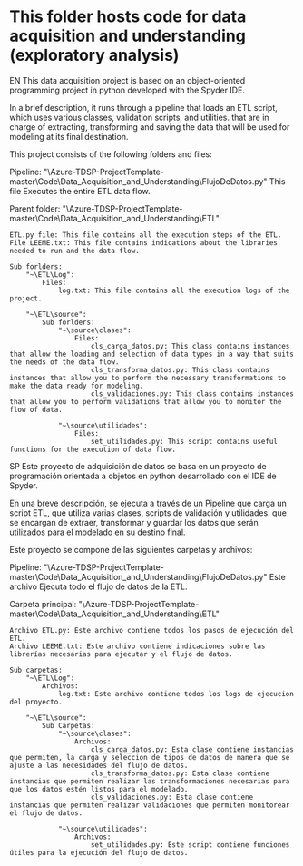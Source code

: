 # This folder hosts code for data acquisition and understanding (exploratory analysis)

EN
This data acquisition project is based on an object-oriented programming project in python developed with the Spyder IDE.

In a brief description, it runs through a pipeline that loads an ETL script, which uses various classes, validation scripts, and utilities. that are in charge of extracting, transforming and saving the data that will be used for modeling at its final destination.

This project consists of the following folders and files:

Pipeline: "\Azure-TDSP-ProjectTemplate-master\Code\Data_Acquisition_and_Understanding\FlujoDeDatos.py"
This file Executes the entire ETL data flow.

Parent folder: "\Azure-TDSP-ProjectTemplate-master\Code\Data_Acquisition_and_Understanding\ETL"

    ETL.py file: This file contains all the execution steps of the ETL.
    File LEEME.txt: This file contains indications about the libraries needed to run and the data flow.

    Sub forlders:
        "~\ETL\Log":
            Files: 
                log.txt: This file contains all the execution logs of the project.  
        
        "~\ETL\source":
            Sub forlders:
                "~\source\clases":
                    Files: 
                        cls_carga_datos.py: This class contains instances that allow the loading and selection of data types in a way that suits the needs of the data flow.
                        cls_transforma_datos.py: This class contains instances that allow you to perform the necessary transformations to make the data ready for modeling.
                        cls_validaciones.py: This class contains instances that allow you to perform validations that allow you to monitor the flow of data.
                
                "~\source\utilidades":
                    Files:
                        set_utilidades.py: This script contains useful functions for the execution of data flow.




SP
Este proyecto de adquisición de datos se basa en un proyecto de programación orientada a objetos en python desarrollado con el IDE de Spyder.

En una breve descripción, se ejecuta a través de un Pipeline que carga un script ETL, que utiliza varias clases, scripts de validación y utilidades. que se encargan de extraer, transformar y guardar los datos que serán utilizados para el modelado en su destino final.

Este proyecto se compone de las siguientes carpetas y archivos:

Pipeline: "\Azure-TDSP-ProjectTemplate-master\Code\Data_Acquisition_and_Understanding\FlujoDeDatos.py"
Este archivo Ejecuta todo el flujo de datos de la ETL.

Carpeta principal: "\Azure-TDSP-ProjectTemplate-master\Code\Data_Acquisition_and_Understanding\ETL"

    Archivo ETL.py: Este archivo contiene todos los pasos de ejecución del ETL.
    Archivo LEEME.txt: Este archivo contiene indicaciones sobre las librerías necesarias para ejecutar y el flujo de datos.

    Sub carpetas:
        "~\ETL\Log":
            Archivos: 
                log.txt: Este archivo contiene todos los logs de ejecucion del proyecto.
    
        "~\ETL\source":
            Sub Carpetas:
                "~\source\clases":
                    Archivos: 
                        cls_carga_datos.py: Esta clase contiene instancias que permiten, la carga y seleccion de tipos de datos de manera que se ajuste a las necesidades del flujo de datos.
                        cls_transforma_datos.py: Esta clase contiene instancias que permiten realizar las transformaciones necesarias para que los datos estén listos para el modelado.
                        cls_validaciones.py: Esta clase contiene instancias que permiten realizar validaciones que permiten monitorear el flujo de datos.
                
                "~\source\utilidades":
                    Archivos:
                        set_utilidades.py: Este script contiene funciones útiles para la ejecución del flujo de datos.
